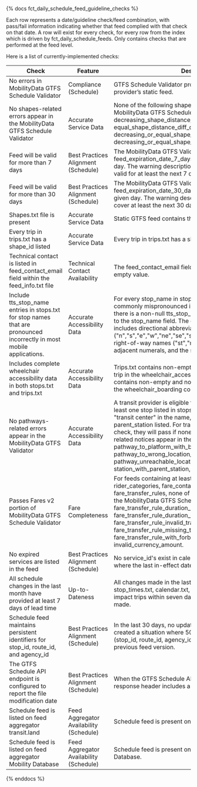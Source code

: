 {% docs fct_daily_schedule_feed_guideline_checks %}

Each row represents a date/guideline check/feed combination, with pass/fail
information indicating whether that feed complied with that check on that date.
A row will exist for every check, for every row from the index which is driven
by fct_daily_schedule_feeds. Only contains checks that are performed at the feed
level.

Here is a list of currently-implemented checks:

| Check                                                                                                                  | Feature                                 | Description                                                                                                                                                                                                                                                                                                                                                                                                                                                                                                                                          |
| ---------------------------------------------------------------------------------------------------------------------- | --------------------------------------- | ---------------------------------------------------------------------------------------------------------------------------------------------------------------------------------------------------------------------------------------------------------------------------------------------------------------------------------------------------------------------------------------------------------------------------------------------------------------------------------------------------------------------------------------------------- |
| No errors in MobilityData GTFS Schedule Validator                                                                      | Compliance (Schedule)                   | GTFS Schedule Validator produced no errors for the transit provider’s static feed.                                                                                                                                                                                                                                                                                                                                                                                                                                                                   |
| No shapes-related errors appear in the MobilityData GTFS Schedule Validator                                            | Accurate Service Data                   | None of the following shapes-related errors appear in the MobilityData GTFS Schedule Validator: decreasing_shape_distance, equal_shape_distance_diff_coordinates, decreasing_or_equal_shape_distance, decreasing_or_equal_shape_distance.                                                                                                                                                                                                                                                                                                            |
| Feed will be valid for more than 7 days                                                                                | Best Practices Alignment (Schedule)     | The MobilityData GTFS Validator warning, feed_expiration_date_7_days, does not appear for the given day. The warning description reads: "Dataset should be valid for at least the next 7 days."                                                                                                                                                                                                                                                                                                                                                      |
| Feed will be valid for more than 30 days                                                                               | Best Practices Alignment (Schedule)     | The MobilityData GTFS Validator warning, feed_expiration_date_30_days, does not appear for the given day. The warning description reads: "Dataset should cover at least the next 30 days of service."                                                                                                                                                                                                                                                                                                                                                |
| Shapes.txt file is present                                                                                             | Accurate Service Data                   | Static GTFS feed contains the file shapes.txt.                                                                                                                                                                                                                                                                                                                                                                                                                                                                                                       |
| Every trip in trips.txt has a shape_id listed                                                                          | Accurate Service Data                   | Every trip in trips.txt has a shape_id listed.                                                                                                                                                                                                                                                                                                                                                                                                                                                                                                       |
| Technical contact is listed in feed_contact_email field within the feed_info.txt file                                  | Technical Contact Availability          | The feed_contact_email field in feed_info.txt contains a non-empty value.                                                                                                                                                                                                                                                                                                                                                                                                                                                                            |
| Include tts_stop_name entries in stops.txt for stop names that are pronounced incorrectly in most mobile applications. | Accurate Accessibility Data             | For every stop_name in stops.txt containing text that is commonly mispronounced in trip planning applications, there is a non-null tts_stop_name field which is not identical to the stop_name field. The commonly mispronounced text includes directional abbreviations ("n","s","e","w","ne","se","sw","nw","nb","sb","eb","wb"), right-of-way names ("st","rd","blvd","hwy"), two or more adjacent numerals, and the symbols "/", "(" and ")".                                                                                                    |
| Includes complete wheelchair accessibility data in both stops.txt and trips.txt                                        | Accurate Accessibility Data             | Trips.txt contains non-empty and non-zero values for each trip in the wheelchair_accessible column, and stops.txt contains non-empty and non-zero values for each stop in the wheelchair_boarding column.                                                                                                                                                                                                                                                                                                                                            |
| No pathways-related errors appear in the MobilityData GTFS Validator                                                   | Accurate Accessibility Data             | A transit provider is eligible for this check if they have at least one stop listed in stops.txt that: 1) Has "station" or "transit center" in the name, 2) Serves rail, or 3) Has a parent_station listed. For transit providers eligible for this check, they will pass if none of the following pathways-related notices appear in the GTFS Schedule Validator: pathway_to_platform_with_boarding_areas, pathway_to_wrong_location_type, pathway_unreachable_location, missing_level_id, station_with_parent_station, wrong_parent_location_type. |
| Passes Fares v2 portion of MobilityData GTFS Schedule Validator                                                        | Fare Completeness                       | For feeds containing at least one of the files: fare_leg_rules, rider_categories, fare_containers, fare_products, fare_transfer_rules, none of the following errors appear in the MobilityData GTFS Schedule Validator: fare_transfer_rule_duration_limit_type_without_duration_limit, fare_transfer_rule_duration_limit_without_type, fare_transfer_rule_invalid_transfer_count, fare_transfer_rule_missing_transfer_count, fare_transfer_rule_with_forbidden_transfer_count, invalid_currency_amount.                                              |
| No expired services are listed in the feed                                                                             | Best Practices Alignment (Schedule)     | No service_id's exist in calendars.txt or calendar_dates.txt where the last in-effect date is in the past.                                                                                                                                                                                                                                                                                                                                                                                                                                           |
| All schedule changes in the last month have provided at least 7 days of lead time                                      | Up-to-Dateness                          | All changes made in the last 30 days to stops.txt, stop_times.txt, calendar.txt, and calendar_dates.txt did not impact trips within seven days of when the update was made.                                                                                                                                                                                                                                                                                                                                                                          |
| Schedule feed maintains persistent identifiers for stop_id, route_id, and agency_id                                    | Best Practices Alignment (Schedule)     | In the last 30 days, no updates to the schedule feed have created a situation where 50% or more of a given ID (stop_id, route_id, agency_id) were not present in the previous feed version.                                                                                                                                                                                                                                                                                                                                                          |
| The GTFS Schedule API endpoint is configured to report the file modification date                                      | Best Practices Alignment (Schedule)     | When the GTFS Schedule API endpoint is requested, the response header includes a field called "Last-Modified".                                                                                                                                                                                                                                                                                                                                                                                                                                       |
| Schedule feed is listed on feed aggregator transit.land                                                                | Feed Aggregator Availability (Schedule) | Schedule feed is present on the feed aggregator transit.land.                                                                                                                                                                                                                                                                                                                                                                                                                                                                                        |
| Schedule feed is listed on feed aggregator Mobility Database                                                           | Feed Aggregator Availability (Schedule) | Schedule feed is present on the feed aggregator Mobility Database.                                                                                                                                                                                                                                                                                                                                                                                                                                                                                   |

{% enddocs %}

